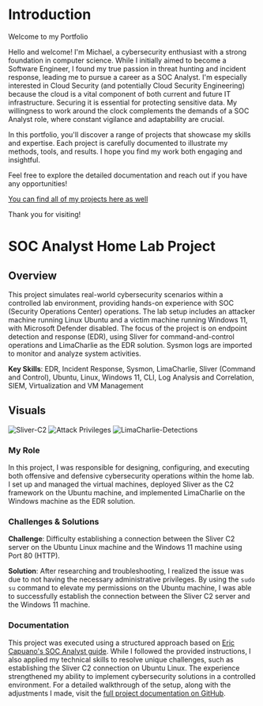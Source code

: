 # Introduction
Welcome to my Portfolio

Hello and welcome! I'm Michael, a cybersecurity enthusiast with a strong foundation in computer science. While I initially aimed to become a Software Engineer, I found my true passion in threat hunting and incident response, leading me to pursue a career as a SOC Analyst. I'm especially interested in Cloud Security (and potentially Cloud Security Engineering) because the cloud is a vital component of both current and future IT infrastructure. Securing it is essential for protecting sensitive data. My willingness to work around the clock complements the demands of a SOC Analyst role, where constant vigilance and adaptability are crucial.

In this portfolio, you'll discover a range of projects that showcase my skills and expertise. Each project is carefully documented to illustrate my methods, tools, and results. I hope you find my work both engaging and insightful.

Feel free to explore the detailed documentation and reach out if you have any opportunities!

[You can find all of my projects here as well](https://github.com/michaellu0310?tab=repositories)

Thank you for visiting!

# SOC Analyst Home Lab Project

## Overview

This project simulates real-world cybersecurity scenarios within a controlled lab environment, providing hands-on experience with SOC (Security Operations Center) operations. The lab setup includes an attacker machine running Linux Ubuntu and a victim machine running Windows 11, with Microsoft Defender disabled. The focus of the project is on endpoint detection and response (EDR), using Sliver for command-and-control operations and LimaCharlie as the EDR solution. Sysmon logs are imported to monitor and analyze system activities.

**Key Skills**: EDR, Incident Response, Sysmon, LimaCharlie, Sliver (Command and Control), Ubuntu, Linux, Windows 11, CLI, Log Analysis and Correlation, SIEM, Virtualization and VM Management

## Visuals

![Sliver-C2](https://github.com/user-attachments/assets/8a48095c-e7fb-401c-b75a-fa29f66640e4)
![Attack Privileges](https://github.com/user-attachments/assets/bfdea9d5-591c-4d09-b0e7-98f013ec8124)
![LimaCharlie-Detections](https://github.com/user-attachments/assets/d4cb0ce6-c667-4a07-b7a7-79fea6f73b1f)

### My Role

In this project, I was responsible for designing, configuring, and executing both offensive and defensive cybersecurity operations within the home lab. I set up and managed the virtual machines, deployed Sliver as the C2 framework on the Ubuntu machine, and implemented LimaCharlie on the Windows machine as the EDR solution.

### Challenges & Solutions

**Challenge**: Difficulty establishing a connection between the Sliver C2 server on the Ubuntu Linux machine and the Windows 11 machine using Port 80 (HTTP).

**Solution**: After researching and troubleshooting, I realized the issue was due to not having the necessary administrative privileges. By using the `sudo su` command to elevate my permissions on the Ubuntu machine, I was able to successfully establish the connection between the Sliver C2 server and the Windows 11 machine.

### Documentation

This project was executed using a structured approach based on [Eric Capuano's SOC Analyst guide](https://blog.ecapuano.com/p/so-you-want-to-be-a-soc-analyst-intro). While I followed the provided instructions, I also applied my technical skills to resolve unique challenges, such as establishing the Sliver C2 connection on Ubuntu Linux. The experience strengthened my ability to implement cybersecurity solutions in a controlled environment. For a detailed walkthrough of the setup, along with the adjustments I made, visit the [full project documentation on GitHub](https://github.com/michaellu0310/SOC-Analyst-Home-Lab).
